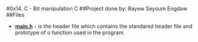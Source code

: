 #0x14. C - Bit manipulation
C
##Project done by:
Bayew Seyoum Engdaw
##Files
- **[main.h](https://github.com/bayew-seyoum/simple_shell/blob/master/main.c)** - is the header file which contains the standared header file and prototype of o function used in the program.

